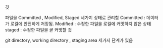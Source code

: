 
깃

  파일을  Committed , Modified, Staged 세가지 상태로 관리함
 Committed :  데이터가 로컬에 안전하게 저장됨.
 Modified :  수정한 파일을 로컬에 커밋하지 않은 상태
 staged :  수정한 파일을 곧 커밋할 것

 git directory, working directory , staging area  세가지 단계가 있음
